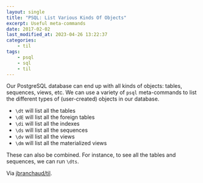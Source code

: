 ```yaml
---
layout: single
title: "PSQL: List Various Kinds Of Objects"
excerpt: Useful meta-commands
date: 2017-02-02
last_modified_at: 2023-04-26 13:22:37
categories:
    - til
tags:
    - psql
    - sql
    - til
---
```


Our PostgreSQL database can end up with all kinds of objects: tables,
sequences, views, etc. We can use a variety of `psql` meta-commands to list
the different types of (user-created) objects in our database.

- `\dt` will list all the tables
- `\dE` will list all the foreign tables
- `\di` will list all the indexes
- `\ds` will list all the sequences
- `\dv` will list all the views
- `\dm` will list all the materialized views

These can also be combined. For instance, to see all the tables and
sequences, we can run `\dts`.

Via [jbranchaud/til](https://github.com/jbranchaud/til).
